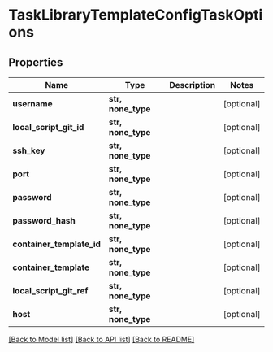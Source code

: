 # TaskLibraryTemplateConfigTaskOptions


## Properties
Name | Type | Description | Notes
------------ | ------------- | ------------- | -------------
**username** | **str, none_type** |  | [optional] 
**local_script_git_id** | **str, none_type** |  | [optional] 
**ssh_key** | **str, none_type** |  | [optional] 
**port** | **str, none_type** |  | [optional] 
**password** | **str, none_type** |  | [optional] 
**password_hash** | **str, none_type** |  | [optional] 
**container_template_id** | **str, none_type** |  | [optional] 
**container_template** | **str, none_type** |  | [optional] 
**local_script_git_ref** | **str, none_type** |  | [optional] 
**host** | **str, none_type** |  | [optional] 

[[Back to Model list]](../README.md#documentation-for-models) [[Back to API list]](../README.md#documentation-for-api-endpoints) [[Back to README]](../README.md)



